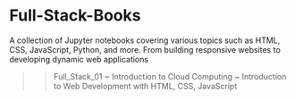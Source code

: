 # Full-Stack-Books
A collection of Jupyter notebooks covering various topics such as HTML, CSS, JavaScript, Python, and more. From building responsive websites to developing dynamic web applications
>> Full_Stack_01 ~ Introduction to Cloud Computing
                 ~ Introduction to Web Development with HTML, CSS, JavaScript

